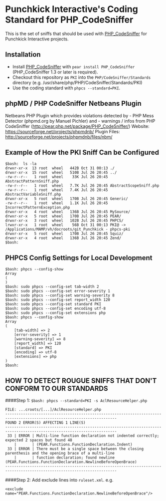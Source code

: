 Punchkick Interactive's Coding Standard for PHP_CodeSniffer
===========================================================

This is the set of sniffs that should be used with [PHP_CodeSniffer](http://pear.php.net/PHP_CodeSniffer) for Punchkick Interactive projects.


Installation
-----------------------------------------------------------

* Install [PHP_CodeSniffer](http://pear.php.net/PHP_CodeSniffer) with `pear install PHP_CodeSniffer` (PHP_CodeSniffer 1.3 or later is required).
* Checkout this repository as `PKI` into the `PHP/CodeSniffer/Standards` directory (e.g. /usr/share/php/PHP/CodeSniffer/Standards/PKI)
* Use the coding standard with `phpcs --standard=PKI`.


phpMD / PHP CodeSniffer Netbeans Plugin
-----------------------------------------------------------

Netbeans PHP Plugin which provides violations detected by - PHP Mess Detector
(phpmd.org by Manuel Pichler) and - warnings / infos from PHP CodeSniffer
(http://pear.php.net/package/PHP_CodeSniffer/)
Website: https://sourceforge.net/projects/phpmdnb/
Plugin Files: http://sourceforge.net/projects/phpmdnb/files/nbm/



Example of How the PKI Sniff Can be Configured
-----------------------------------------------------------

```
$bash:  ls -la
drwxr-xr-x  13 root  wheel   442B Oct 31 00:13 ./
drwxr-xr-x  15 root  wheel   510B Jul 26 20:45 ../
-rw-r--r--   1 root  wheel    33K Jul 26 20:45 AbstractPatternSniff.php
-rw-r--r--   1 root  wheel   7.7K Jul 26 20:45 AbstractScopeSniff.php
-rw-r--r--   1 root  wheel   7.4K Jul 26 20:45 AbstractVariableSniff.php
drwxr-xr-x   5 root  wheel   170B Jul 26 20:45 Generic/
-rw-r--r--   1 root  wheel   1.1K Jul 26 20:45 IncorrectPatternException.php
drwxr-xr-x   4 root  wheel   136B Jul 26 20:45 MySource/
drwxr-xr-x   5 root  wheel   170B Jul 26 20:45 PEAR/
drwxr-xr-x   3 root  wheel   102B Jul 26 20:45 PHPCS/
lrwxr-xr-x   1 root  wheel    56B Oct 31 00:13 PKI@ -> /Applications/MAMP/vh/docroots/git_Punchkick - phpcs-pki
drwxr-xr-x   5 root  wheel   170B Jul 26 20:45 Squiz/
drwxr-xr-x   4 root  wheel   136B Jul 26 20:45 Zend/
$bash:
```


PHPCS Config Settings for Local Development
-----------------------------------------------------------

```
$bash: phpcs --config-show
Array
(
)
$bash: sudo phpcs --config-set tab-width 2
$bash: sudo phpcs --config-set error-severity 1
$bash: sudo phpcs --config-set warning-severity 8
$bash: sudo phpcs --config-set report_width 120
$bash: sudo phpcs --config-set standard PKI
$bash: sudo phpcs --config-set encoding utf-8
$bash: sudo phpcs --config-set extensions php
$bash: phpcs --config-show
Array
(
    [tab-width] => 2
    [error-severity] => 1
    [warning-severity] => 8
    [report_width] => 120
    [standard] => PKI
    [encoding] => utf-8
    [extensions] => php
)
$bash:
```



HOW TO DETECT ROUGUE SNIFFS THAT DON'T CONFORM TO OUR STANDARDS
---------------------------------------------------------------
####Step 1: 
`$bash: phpcs --standard=PKI -s AclResourceHelper.php`

```
FILE: ...croots/[...]/AclResourceHelper.php
------------------------------------------------------------------------------------------------------------------------
FOUND 2 ERROR(S) AFFECTING 1 LINE(S)
------------------------------------------------------------------------------------------------------------------------
 33 | ERROR | Multi-line function declaration not indented correctly; expected 2 spaces but found 48
    |       | (PEAR.Functions.FunctionDeclaration.Indent)
 33 | ERROR | There must be a single space between the closing parenthesis and the opening brace of a multi-line
    |       | function declaration; found newline (PEAR.Functions.FunctionDeclaration.NewlineBeforeOpenBrace)
------------------------------------------------------------------------------------------------------------------------
```

####Step 2:
Add exclude lines into `ruleset.xml`. e.g. 

```
<exclude name="PEAR.Functions.FunctionDeclaration.NewlineBeforeOpenBrace"/>
```